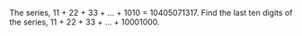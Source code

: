 
The series, 11 + 22 + 33 + ... + 1010 = 10405071317.
Find the last ten digits of the series, 11 + 22 + 33 + ... + 10001000.
